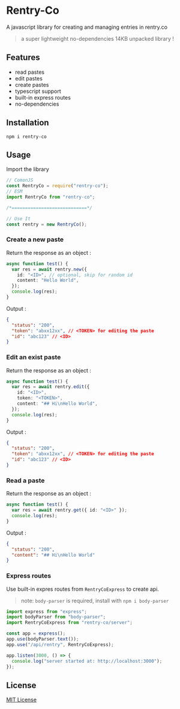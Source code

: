 # Rentry-Co

A javascript library for creating and managing entries in rentry.co

> a super lightweight no-dependencies 14KB unpacked library !

## Features

- read pastes
- edit pastes
- create pastes
- typescript support
- built-in express routes
- no-dependencies

## Installation

```
npm i rentry-co
```

## Usage

Import the library

```ts
// ComonJS
const RentryCo = require("rentry-co");
// ESM
import RentryCo from "rentry-co";

/*============================*/

// Use It
const rentry = new RentryCo();
```

### Create a new paste

Return the response as an object :

```ts
async function test() {
  var res = await rentry.new({
    id: "<ID>", // optional, skip for random id
    content: "Hello World",
  });
  console.log(res);
}
```

Output :

```json
{
  "status": "200",
  "token": "abxx12xx", // <TOKEN> for editing the paste
  "id": "abc123" // <ID>
}
```

### Edit an exist paste

Return the response as an object :

```ts
async function test() {
  var res = await rentry.edit({
    id: "<ID>",
    token: "<TOKEN>",
    content: "## Hi\nHello World",
  });
  console.log(res);
}
```

Output :

```json
{
  "status": "200",
  "token": "abxx12xx", // <TOKEN> for editing the paste
  "id": "abc123" // <ID>
}
```

### Read a paste

Return the response as an object :

```ts
async function test() {
  var res = await rentry.get({ id: "<ID>" });
  console.log(res);
}
```

Output :

```json
{
  "status": "200",
  "content": "## Hi\nHello World"
}
```

### Express routes

Use built-in expres routes from `RentryCoExpress` to create api.

> note: `body-parser` is required, install with `npm i body-parser`

```ts
import express from "express";
import bodyParser from "body-parser";
import RentryCoExpress from "rentry-co/server";

const app = express();
app.use(bodyParser.text());
app.use("/api/rentry", RentryCoExpress);

app.listen(3000, () => {
  console.log("server started at: http://localhost:3000");
});
```

## License

[MIT License](https://github.com/cto4/rentry-co/blob/main/LICENSE)
